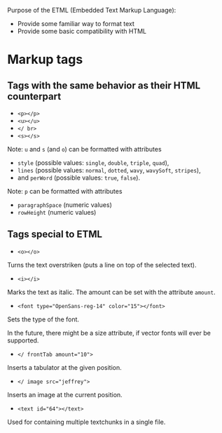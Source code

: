 Purpose of the ETML (Embedded Text Markup Language):

* Provide some familiar way to format text
* Provide some basic compatibility with HTML

# Markup tags

## Tags with the same behavior as their HTML counterpart

* `<p></p>`
* `<u></u>`
* `</ br>`
* `<s></s>`

Note: `u` and `s` (and `o`) can be formatted with attributes
* `style` (possible values: `single`, `double`, `triple`, `quad`),
* `lines` (possible values: `normal`, `dotted`, `wavy`, `wavySoft`, `stripes`),
* and `perWord` (possible values: `true`, `false`).

Note: `p` can be formatted with attributes
* `paragraphSpace` (numeric values)
* `rowHeight` (numeric values)

## Tags special to ETML

* `<o></o>`

Turns the text overstriken (puts a line on top of the selected text).

* `<i></i>`

Marks the text as italic. The amount can be set with the attribute `amount`.

* `<font type="OpenSans-reg-14" color="15"></font>`

Sets the type of the font.

In the future, there might be a size attribute, if vector fonts will ever be supported.

* `</ frontTab amount="10">`

Inserts a tabulator at the given position.

* `</ image src="jeffrey">`

Inserts an image at the current position.

* `<text id="64"></text>`

Used for containing multiple textchunks in a single file.